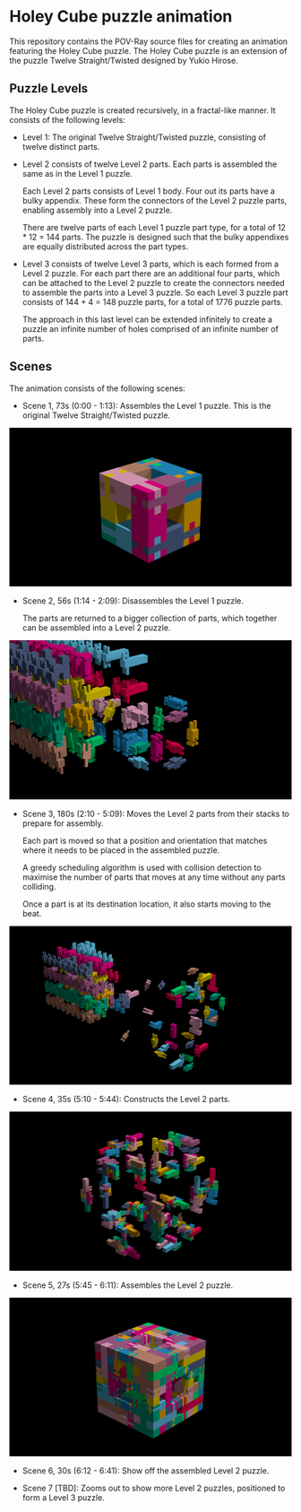 # Holey Cube puzzle animation

This repository contains the POV-Ray source files for creating an animation
featuring the Holey Cube puzzle. The Holey Cube puzzle is an extension of the
puzzle Twelve Straight/Twisted designed by Yukio Hirose.

## Puzzle Levels

The Holey Cube puzzle is created recursively, in a fractal-like manner. It
consists of the following levels:

- Level 1: The original Twelve Straight/Twisted puzzle, consisting of twelve
  distinct parts.

- Level 2 consists of twelve Level 2 parts. Each parts is assembled the same
  as in the Level 1 puzzle.

  Each Level 2 parts consists of Level 1 body. Four out its parts have a bulky
  appendix. These form the connectors of the Level 2 puzzle parts, enabling
  assembly into a Level 2 puzzle.

  There are twelve parts of each Level 1 puzzle part type, for a total of
  12 * 12 = 144 parts. The puzzle is designed such that the bulky appendixes
  are equally distributed across the part types.

- Level 3 consists of twelve Level 3 parts, which is each formed from a
  Level 2 puzzle. For each part there are an additional four parts, which
  can be attached to the Level 2 puzzle to create the connectors needed to
  assemble the parts into a Level 3 puzzle. So each Level 3 puzzle part
  consists of 144 + 4 = 148 puzzle parts, for a total of 1776 puzzle parts.

  The approach in this last level can be extended infinitely to create a
  puzzle an infinite number of holes comprised of an infinite number of parts.

## Scenes

The animation consists of the following scenes:

- Scene 1, 73s (0:00 - 1:13): Assembles the Level 1 puzzle.
  This is the original Twelve Straight/Twisted puzzle.

![Scene 1 - Assemble Level 1 puzzle](Previews/Scene1-L1_Assemble_Puzzle.png)

- Scene 2, 56s (1:14 - 2:09): Disassembles the Level 1 puzzle.

  The parts are returned to a bigger collection of parts, which together can be
  assembled into a Level 2 puzzle.

![Scene 2 - Disassemble Level 1 puzzle](Previews/Scene2-L1_Disassemble_Puzzle.png)

- Scene 3, 180s (2:10 - 5:09): Moves the Level 2 parts from their stacks to
  prepare for assembly.

  Each part is moved so that a position and orientation that matches where it
  needs to be placed in the assembled puzzle.

  A greedy scheduling algorithm is used with collision detection to maximise the
  number of parts that moves at any time without any parts colliding.

  Once a part is at its destination location, it also starts moving to the beat.

![Scene 3 - Prepare Level 2 assembly](Previews/Scene3-L2_Prepare.png)

- Scene 4, 35s (5:10 - 5:44): Constructs the Level 2 parts.

![Scene 4 - Assemble Level 2 puzzle parts](Previews/Scene4-L2_Assemble_Parts.png)

- Scene 5, 27s (5:45 - 6:11): Assembles the Level 2 puzzle.

![Scene 5 - Assemble Level 2 puzzle](Previews/Scene5-L2_Assemble_Puzzle.png)

- Scene 6, 30s (6:12 - 6:41): Show off the assembled Level 2 puzzle.

- Scene 7 [TBD]: Zooms out to show more Level 2 puzzles, positioned to form a
  Level 3 puzzle.